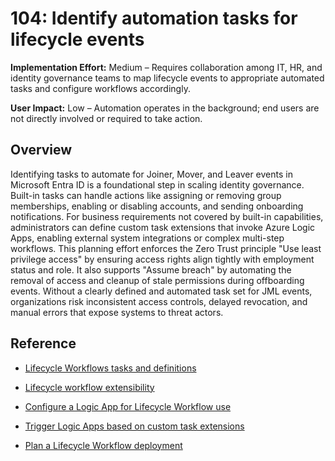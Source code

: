 # 104: Identify automation tasks for lifecycle events

**Implementation Effort:** Medium – Requires collaboration among IT, HR, and identity governance teams to map lifecycle events to appropriate automated tasks and configure workflows accordingly.

**User Impact:** Low – Automation operates in the background; end users are not directly involved or required to take action.

## Overview

Identifying tasks to automate for Joiner, Mover, and Leaver events in Microsoft Entra ID is a foundational step in scaling identity governance. Built-in tasks can handle actions like assigning or removing group memberships, enabling or disabling accounts, and sending onboarding notifications. For business requirements not covered by built-in capabilities, administrators can define custom task extensions that invoke Azure Logic Apps, enabling external system integrations or complex multi-step workflows. This planning effort enforces the Zero Trust principle "Use least privilege access" by ensuring access rights align tightly with employment status and role. It also supports "Assume breach" by automating the removal of access and cleanup of stale permissions during offboarding events. Without a clearly defined and automated task set for JML events, organizations risk inconsistent access controls, delayed revocation, and manual errors that expose systems to threat actors.

## Reference

* [Lifecycle Workflows tasks and definitions](https://learn.microsoft.com/entra/id-governance/lifecycle-workflow-tasks)

* [Lifecycle workflow extensibility](https://learn.microsoft.com/entra/id-governance/lifecycle-workflow-extensibility)

* [Configure a Logic App for Lifecycle Workflow use](https://learn.microsoft.com/entra/id-governance/configure-logic-app-lifecycle-workflows)

* [Trigger Logic Apps based on custom task extensions](https://learn.microsoft.com/entra/id-governance/trigger-custom-task)

* [Plan a Lifecycle Workflow deployment](https://learn.microsoft.com/entra/id-governance/lifecycle-workflows-deployment)
